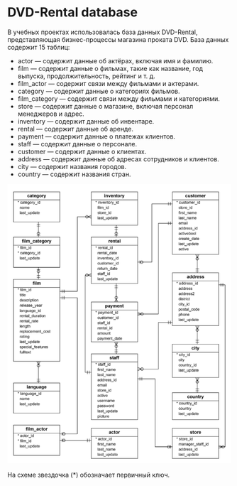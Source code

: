 # DVD-Rental database
В учебных проектах использовалась база данных DVD-Rental, представляющая бизнес-процессы магазина проката DVD. База данных содержит 15 таблиц:
- actor — содержит данные об актёрах, включая имя и фамилию.
- film — содержит данные о фильмах, такие как название, год выпуска, продолжительность, рейтинг и т. д.
- film_actor — содержит связи между фильмами и актерами.
- category — содержит данные о категориях фильмов.
- film_category — содержит связи между фильмами и категориями.
- store — содержит данные о магазине, включая персонал менеджеров и адрес.
- inventory — содержит данные об инвентаре.
- rental — содержит данные об аренде.
- payment — содержит данные о платежах клиентов.
- staff — содержит данные о персонале.
- customer — содержит данные о клиентах.
- address — содержит данные об адресах сотрудников и клиентов.
- city — содержит названия городов.
- country — содержит названия стран.
  
![DVD-Rental ER Diagram](/Projects/SQL/Study_tasks/dvd_rental_er_diagram.png)

На схеме звездочка (*) обозначает первичный ключ.
